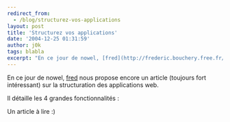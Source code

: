 ```yaml
---
redirect_from:
  - /blog/structurez-vos-applications
layout: post
title: 'Structurez vos applications'
date: '2004-12-25 01:31:59'
author: j0k
tags: blabla
excerpt: "En ce jour de nowel, [fred](http://frederic.bouchery.free.fr/?2004/12/24/34-structurez-vos-applications-web) nous propose encore un article (toujours fort intéressant) sur la structuration des applications web.     \nIl détaille les 4 grandes fonctionnalités :"
---
```


En ce jour de nowel, [fred](http://frederic.bouchery.free.fr/?2004/12/24/34-structurez-vos-applications-web) nous propose encore un article (toujours fort intéressant) sur la structuration des applications web.

Il détaille les 4 grandes fonctionnalités :

Un article à lire :)
